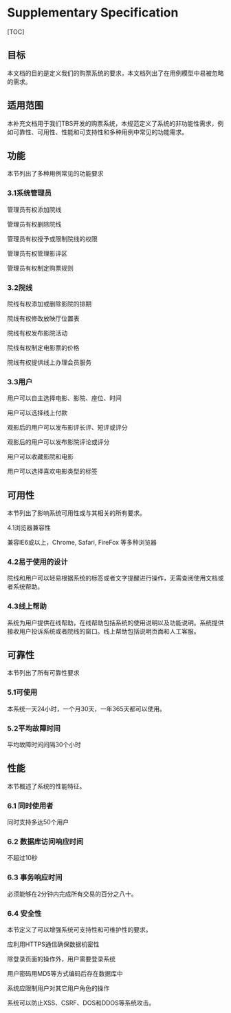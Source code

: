 # Supplementary Specification

[TOC]

## 目标

本文档的目的是定义我们的购票系统的要求，本文档列出了在用例模型中易被忽略的需求。

 

## 适用范围

本补充文档用于我们TBS开发的购票系统，本规范定义了系统的非功能性需求，例如可靠性、可用性、性能和可支持性和多种用例中常见的功能需求。

## 功能

本节列出了多种用例常见的功能要求

### 3.1系统管理员

管理员有权添加院线

管理员有权删除院线

管理员有权授予或限制院线的权限

管理员有权管理影评区

管理员有权制定购票规则

 

### 3.2院线

院线有权添加或删除影院的排期

院线有权修改放映厅位置表

院线有权发布影院活动

院线有权制定电影票的价格

院线有权提供线上办理会员服务

 

### 3.3用户

用户可以自主选择电影、影院、座位、时间

用户可以选择线上付款

观影后的用户可以发布影评长评、短评或评分

观影后的用户可以发布影院评论或评分

用户可以收藏影院和电影

用户可以选择喜欢电影类型的标签

 

## 可用性

本节列出了影响系统可用性或与其相关的所有要求。

4.1浏览器兼容性

兼容IE6或以上，Chrome, Safari, FireFox 等多种浏览器

 

### 4.2易于使用的设计

院线和用户可以轻易根据系统的标签或者文字提醒进行操作，无需查阅使用文档或者系统帮助。

 

### 4.3线上帮助

系统为用户提供在线帮助，在线帮助包括系统的使用说明以及功能说明。系统提供接收用户投诉系统或者院线的窗口。线上帮助包括说明页面和人工客服。

## 可靠性

本节列出了所有可靠性要求

 

### 5.1可使用

本系统一天24小时，一个月30天，一年365天都可以使用。

 

### 5.2平均故障时间

平均故障时间间隔30个小时

 

 

## 性能

本节概述了系统的性能特征。

 

### 6.1 同时使用者

同时支持多达50个用户

 

### 6.2 数据库访问响应时间

不超过10秒

 

### 6.3 事务响应时间

必须能够在2分钟内完成所有交易的百分之八十。

 

### 6.4 安全性

本节定义了可以增强系统可支持性和可维护性的要求。 

应利用HTTPS通信确保数据机密性

除登录页面的操作外，用户需要登录系统

用户密码用MD5等方式编码后存在数据库中

系统应限制用户对其它用户角色的操作

系统可以防止XSS、CSRF、DOS和DDOS等系统攻击。